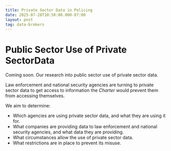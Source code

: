 ```yaml
---
title: Private Sector Data in Policing
date: 2025-07-28T10:58:00.000-07:00
layout: post
tag: data-brokers
---
```

# Public Sector Use of Private SectorData

Coming soon. Our research into public sector use of private sector data. 

Law enforcement and national security agencies are turning to private sector data to get access to information the *Charter* would prevent them from accessing themselves.

We aim to determine:

* Which agencies are using private sector data, and what they are using it for.
* What companies are providing data to law enforcement and national security agencies, and what data they are providing.
* What circumstances allow the use of private sector data.
* What restrictions are in place to prevent its misuse.
